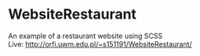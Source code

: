 # WebsiteRestaurant
An example of a restaurant website using SCSS <br>
Live: http://orfi.uwm.edu.pl/~s151191/WebsiteRestaurant/
